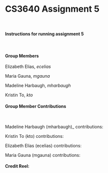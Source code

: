 <h1><strong>CS3640 Assignment 5</strong></h1> <br>
<h4><strong>Instructions for running assignment 5</strong></h4> <br>


<h4><strong>Group Members</strong></h4>

 Elizabeth Elias, <em>ecelias</em> <br>

 Maria Gauna, <em>mgauna</em> <br>

 Madeline Harbaugh, <em>mharbaugh</em> <br>

 Kristin To, <em>kto</em> <br>


<h4><strong>Group Member Contributions</strong></h4><br>

Madeline Harbaugh (mharbaugh)_ contributions:<br>


Kristin To (kto) contributions:<br>


Elizabeth Elias (ecelias) contributions:<br>


Maria Gauna (mgauna) contributions:<br>




<h4><strong>Credit Reel:</strong></h4> <br>